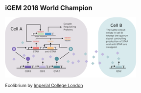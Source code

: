##  iGEM 2016 World Champion

<img src="resources/igem2016-imperial.png" style="width:85%;height:auto"/>

Ecolibrium by [Imperial College London](http://2016.igem.org/Team:Imperial_College/Description)

<!-- Talk about gene/RNA splicing later? -->